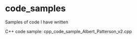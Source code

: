 # code_samples
Samples of code I have written

C++ code sample:
  cpp_code_sample_Albert_Patterson_v2.cpp
